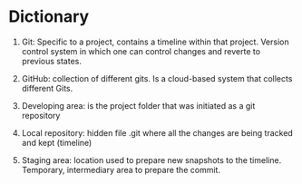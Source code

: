# Dictionary

1. Git: Specific to a project, contains a timeline within that project. Version control system in which one can control changes and reverte to previous states.

2. GitHub: collection of different gits. Is a cloud-based system that collects different Gits.

3. Developing area: is the project folder that was initiated as a git repository

4. Local repository: hidden file .git where all the changes are being tracked and kept (timeline)

5. Staging area: location used to prepare new snapshots to the timeline. Temporary, intermediary area to prepare the commit.